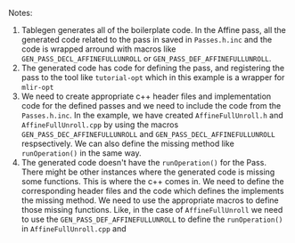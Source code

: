 Notes:
1. Tablegen generates all of the boilerplate code. In the Affine pass, all the generated code related to the pass in saved in `Passes.h.inc` and the code is wrapped arround with macros like `GEN_PASS_DECL_AFFINEFULLUNROLL` or `GEN_PASS_DEF_AFFINEFULLUNROLL`.
2. The generated code has code for defining the pass, and registering the pass to the tool like `tutorial-opt` which in this example is a wrapper for  `mlir-opt`
3. We need to create appropriate c++ header files and implementation code for the defined passes and we need to include the code from the `Passes.h.inc`. In the example, we have created `AffineFullUnroll.h` and `AffineFullUnroll.cpp` by using the macros `GEN_PASS_DEC_AFFINEFULLUNROLL` and  `GEN_PASS_DECL_AFFINEFULLUNROLL` respsectively. We can also define the missing method like `runOperation()` in the same way.
3. The generated code doesn't have the `runOperation()` for the Pass. There might be other instances where the generated code is missing some functions. This is where the c++ comes in. We need to define the corresponding header files and the code which defines the implements the missing method. We need to use the appropriate macros to define those missing functions. Like, in the case of `AffineFullUnroll` we need to use the `GEN_PASS_DEF_AFFINEFULLUNROLL` to define the `runOperation()` in `AffineFullUnroll.cpp` and  